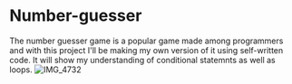 # Number-guesser
The number guesser game is a popular game made among programmers and with this project I'll be making my own version of it using self-written code. It will show my understanding of conditional statemnts as well as loops.
![IMG_4732](https://github.com/larnelle15/Number-guesser/assets/139686202/6abe2de9-b23e-4e90-98dd-191993e29dc7)
